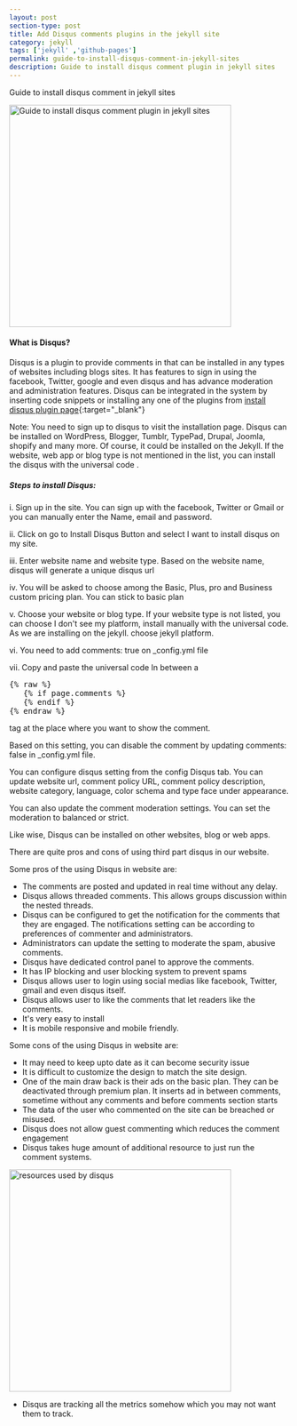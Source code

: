 ```yaml
---
layout: post
section-type: post
title: Add Disqus comments plugins in the jekyll site
category: jekyll
tags: ['jekyll' ,'github-pages']
permalink: guide-to-install-disqus-comment-in-jekyll-sites
description: Guide to install disqus comment plugin in jekyll sites
---
```


Guide to install disqus comment in jekyll sites
<!--more-->

<img src="{{site.baseurl}}/img/posts/disqus.png" class="img-thumbnail img-rounded" height="400px"
alt="Guide to install disqus comment plugin in jekyll sites">

#### What is Disqus?

Disqus is a plugin to provide comments in that can be installed in any types of websites including blogs sites. It has
features to sign in using the facebook, Twitter, google and even disqus and has advance moderation and administration
features. Disqus can be integrated in the system by inserting code snippets or installing any one of the plugins from
[install disqus plugin page](https://disqus.com/admin/install/){:target="_blank"}

Note: You need to sign up to disqus to visit the installation page. Disqus can be installed on WordPress, Blogger,
Tumblr, TypePad, Drupal, Joomla, shopify and many more. Of course, it could be installed on the Jekyll. If the website,
web app or blog type is not mentioned in the list, you can install the disqus with the universal code .

##### Steps to install Disqus:

i. Sign up in the site. You can sign up with the facebook, Twitter or Gmail or you can manually enter the Name, email
and password.

ii. Click on go to <span class="important">Install Disqus Button</span> and select  <span class="important">I want to
install disqus on my site</span>.

iii. Enter website name and website type. Based on the website name, disqus will generate a unique disqus url

iv. You will be asked to choose among the Basic, Plus, pro and Business custom pricing plan. You can stick to basic plan

v. Choose your website or blog type. If your website type is not listed, you can choose I don't see my platform, install
manually with the universal code. As we are installing on the jekyll. choose jekyll platform.

vi. You need to add <span class="important">comments: true </span> on _config.yml file

vii. Copy and paste the universal code In between a 
<pre class="terminal">
{% raw %}
   {% if page.comments %}
   {% endif %} 
{% endraw %}
</pre>  

tag at the place where you want to show the comment.

Based on this setting, you can disable the comment by updating comments: false in <span class="important"> _config.yml</span>  file.

You can configure disqus setting from the config Disqus tab. You can update website url, comment policy URL, comment
policy description, website category, language, color schema and type face under appearance.

You can also update the comment moderation settings. You can set the moderation to balanced or strict.

Like wise, Disqus can be installed on other websites, blog or web apps.


There are quite pros and cons of using third part disqus in our website. 

Some pros of the using Disqus in website are:
* The comments are posted and updated in real time without any delay.
* Disqus allows threaded comments. This allows groups discussion within the nested threads.
* Disqus can be configured to get the notification for the comments that they are engaged. The notifications setting can be according to preferences of commenter and administrators.
* Administrators can update the setting to moderate the spam, abusive comments.
* Disqus have dedicated control panel to approve the comments.
* It has IP blocking and user blocking system to prevent spams  
* Disqus allows user to login using social medias like facebook, Twitter, gmail and even disqus itself.
* Disqus allows user to like the comments that let readers like the comments.
* It's very easy to install
* It is mobile responsive and mobile friendly.

Some cons of the using Disqus in website are:

* It may need to keep upto date as it can become security issue
* It is difficult to customize the design to match the site design.
* One of the main draw back is their ads on the basic plan. They can be deactivated through premium plan. It inserts ad in between comments, sometime without any comments and before comments section starts
* The data of the user who commented on the site can be breached or misused.
* Disqus does not allow guest commenting which reduces the comment engagement
* Disqus takes huge amount of additional resource to just run the comment systems.

<img src="{{site.baseurl}}/img/posts/discuss-site-resource-used.png" class="img-thumbnail img-rounded" height="400px"
alt="resources used by disqus">


* Disqus are tracking all the metrics somehow which you may not want them to track.





